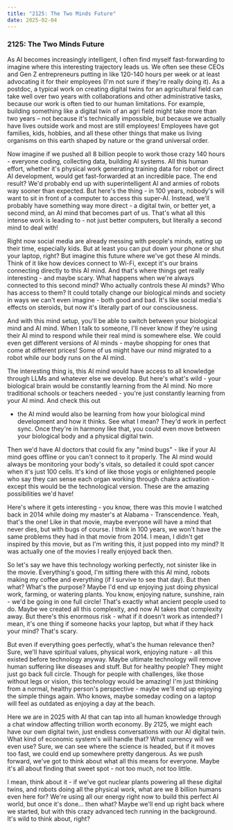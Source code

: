 ```yaml
---
title: "2125: The Two Minds Future"
date: 2025-02-04
---
```


### 2125: The Two Minds Future

As AI becomes increasingly intelligent, I often find myself fast-forwarding to imagine where this interesting trajectory leads us. We often see these CEOs and Gen Z 
entrepreneurs putting in like 120-140 hours per week or at least advocating it for their employees (I'm not sure if they're really doing it). As a postdoc, a typical 
work on creating digital twins for an agricultural field can take well over two years with collaborations and other administrative tasks, because our work is often tied 
to our human limitations. For example, building something like a digital twin of an agri field might take more than two years – not because it's technically impossible, 
but because we actually have lives outside work and most are still employees! Employees have got families, kids, hobbies, and all these other things that make us living 
organisms on this earth shaped by nature or the grand universal order.

Now imagine if we pushed all 8 billion people to work those crazy 140 hours - everyone coding, collecting data, building AI systems. All this human effort, whether 
it's physical work generating training data for robot or direct AI development, would get fast-forwarded at an incredible pace. The end result? We'd probably end up 
with superintelligent AI and armies of robots way sooner than expected. But here's the thing - in 100 years, nobody's will want to sit in front of a computer to 
access this super-AI. Instead, we'll probably have something way more direct - a digital twin, or better yet, a second mind, an AI mind that becomes part of us. 
That's what all this intense work is leading to - not just better computers, but literally a second mind to deal with!

Right now social media are already messing with people's minds, eating up their time, especially kids. But at least you can put down your phone or shut your laptop, 
right? But imagine this future where we've got these AI minds. Think of it like how devices connect to Wi-Fi, except it's our brains connecting directly to this AI mind. 
And that's where things get really interesting - and maybe scary. What happens when we're always connected to this second mind? Who actually controls these AI minds? Who 
has access to them? It could totally change our biological minds and society in ways we can't even imagine - both good and bad. It's like social media's effects on steroids,
 but now it's literally part of our consciousness.

And with this mind setup, you'll be able to switch between your biological mind and AI mind. When I talk to someone, I'll never know if they're using their AI mind 
to respond while their real mind is somewhere else. We could even get different versions of AI minds - maybe shopping for ones that come at different prices! 
Some of us might have our mind migrated to a robot while our body runs on the AI mind.

The interesting thing is, this AI mind would have access to all knowledge through LLMs and whatever else we develop. But here's what's wild - your biological brain
would be constantly learning from the AI mind. No more traditional schools or teachers needed - you're just constantly learning from your AI mind. And check this out 
- the AI mind would also be learning from how your biological mind development and how it thinks. See what I mean? They'd work in perfect sync. Once they're in harmony 
like that, you could even move between your biological body and a physical digital twin.

Then we'd have AI doctors that could fix any "mind bugs" - like if your AI mind goes offline or you can't connect to it properly. The AI mind would always be monitoring 
your body's vitals, so detailed it could spot cancer when it's just 100 cells. It's kind of like those yogis or enlightened people who say they can sense each organ working 
through chakra activation - except this would be the technological version. These are the amazing possibilities we'd have!

Here's where it gets interesting - you know, there was this movie I watched back in 2014 while doing my master's at Alabama - Transcendence. Yeah, that's the one! Like in that 
movie, maybe everyone will have a mind that never dies, but with bugs of course. I think in 100 years, we won't have the same problems they had in that movie from 2014. I mean,
 I didn't get inspired by this movie, but as I'm writing this, it just popped into my mind? It was actually one of the movies I really enjoyed back then.

So let's say we have this technology working perfectly, not sinister like in the movie. Everything's good, I'm sitting there with this AI mind, robots making my coffee and 
everything (if I survive to see that day). But then what? What's the purpose? Maybe I'd end up enjoying just doing physical work, farming, or watering plants. You know, 
enjoying nature, sunshine, rain - we'd be going in one full circle! That's exactly what ancient people used to do. Maybe we created all this complexity, and now AI takes 
that complexity away. But there's this enormous risk - what if it doesn't work as intended? I mean, it's one thing if someone hacks your laptop, but what if they hack your 
mind? That's scary.

But even if everything goes perfectly, what's the human relevance then? Sure, we'll have spiritual values, physical work, enjoying nature - all this existed before 
technology anyway. Maybe ultimate technology will remove human suffering like diseases and stuff. But for healthy people? They might just go back full circle. Though 
for people with challenges, like those without legs or vision, this technology would be amazing! I'm just thinking from a normal, healthy person's perspective - 
maybe we'll end up enjoying the simple things again. Who knows, maybe someday coding on a laptop will feel as outdated as enjoying a day at the beach. 

Here we are in 2025 with AI that can tap into all human knowledge through a chat window affecting trillion worth economy. By 2125, we might each have our own digital 
twin, just endless conversations with our AI digital twin. What kind of economic system's will handle that? What currency will we even use? Sure, we can see where the 
science is headed, but if it moves too fast, we could end up somewhere pretty dangerous. As we push forward, we've got to think about what all this means for everyone. 
Maybe it's all about finding that sweet spot - not too much, not too little.

I mean, think about it - if we've got nuclear plants powering all these digital twins, and robots doing all the physical work, what are we 8 billion humans even here 
for? We're using all our energy right now to build this perfect AI world, but once it's done... then what? Maybe we'll end up right back where we started, but with this 
crazy advanced tech running in the background. It's wild to think about, right?






